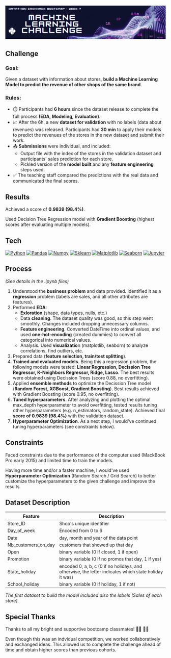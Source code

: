 ![Header](https://raw.githubusercontent.com/mgluengo/ml-model-challenge/master/images/header.png "Header")

## Challenge

### Goal:
Given a dataset with information about stores, **build a Machine Learning Model to predict the revenue of other shops of the same brand**.

### Rules:
+ :stopwatch: Participants had **6 hours** since the dataset release to complete the full process **(EDA, Modeling, Evaluation)**.
+ :chart_with_upwards_trend: After the 6h, a new **dataset for validation** with no labels (data about revenues) was released. Participants had **30 min** to apply their models to predict the revenues of the stores in the new dataset and submit their work.
+ :outbox_tray: **Submissions** were individual, and included: 
  + Output file with the index of the stores in the validation dataset and participants' sales prediction for each store.
  + Pickled version of the **model built** and any **feature engineering** steps used. 
+ :white_check_mark: The teaching staff compared the predictions with the real data and communicated the final scores. 


## Results

Achieved a score of **0.9839 (98.4%)**. 

Used Decision Tree Regression model with **Gradient Boosting** (highest scores after evaluating multiple models).


## Tech

[![Python](https://img.shields.io/badge/Python-9146FF?style=for-the-badge&logo=python&logoColor=white&labelColor=101010)]()
[![Pandas](https://img.shields.io/badge/Pandas-5865F2?style=for-the-badge&logo=pandas&logoColor=white&labelColor=101010)]()
[![Numpy](https://img.shields.io/badge/Numpy-5865F2?style=for-the-badge&logo=numpy&logoColor=white&labelColor=101010)]()
[![Sklearn](https://img.shields.io/badge/sklearn-5865F2?style=for-the-badge&logo=scikit-learn&logoColor=white&labelColor=101010)]()
[![Matplotlib](https://img.shields.io/badge/Matplotlib-5865F2?style=for-the-badge&logo=matplotlib&logoColor=white&labelColor=101010)]()
[![Seaborn](https://img.shields.io/badge/Seaborn-5865F2?style=for-the-badge&logo=seaborn&logoColor=white&labelColor=101010)]()
[![Jupyter](https://img.shields.io/badge/Jupyter-5865F2?style=for-the-badge&logo=Jupyter&logoColor=white&labelColor=101010)]()


## Process

*(See details in the .ipynb files)*

1. Understood the **business problem** and data provided. Identified it as a **regression** problem (labels are sales, and all other attributes are features).
2. Performed **EDA**:
    - **Exloration** (shape, data types, nulls, etc.)
    - Data **cleaning**. The dataset quality was good, so this step went smoothly. Changes included dropping unnecessary columns.
    - **Feature engineering**. Converted DateTime into ordinal values, and used **one-hot-encoding** (created dummies) to convert all categorical into numerical values.
    - Analysis. Used **visualizatio**n (matplotlib, seaborn) to analyze correlations, find outliers, etc.
3. Prepared data (**feature selection, train/test splitting**).
4. **Trained and evaluated models**. Being this a regression problem, the following models were tested: **Linear Regression, Decission Tree Regressor, K-Neighbors Regressor, Ridge, Lasso**. The best results were obtained using Decission Trees (score 0.88, no overfitting).
5. Applied **ensemble methods** to optimize the Decission Tree model (**Random Forest, XGBoost, Gradient Boosting**). Best results achieved with Gradient Boosting (score 0.95, no overfitting).
6. **Tuned hyperparameters**. After analyzing and plotting the optimal max_depth hyperparameter to avoid overfitting, tested results tuning other hyperparameters (e.g. n_estimators, random_state). Achieved final **score of 0.9839 (98.4%)** with the validation dataset.
7. **Hyperparameter Optimization**. As a next step, I would've continued tuning hyperparameters (see constraints below).

## Constraints

Faced constraints due to the performance of the computer used (MackBook Pro early 2015) and limited time to train the models. 

Having more time and/or a faster machine, I would've used **Hyperparameter Optimization** (Random Search / Grid Search) to better customize the hyperparameters to the given challenge and improve the results.

## Dataset Description

| Feature               | Description |
| ------                | -----------|
| Store_ID              | Shop's unique identifier|
| Day_of_week           | Encoded from 0 to 6 |
| Date                  | day, month and year of the data point |
| Nb_customers_on_day   | customers that showed up that day |
| Open                  | binary variable (0 if closed, 1 if open)
| Promotion             | binary variable (0 if no promos that day, 1 if yes) |
| State_holiday         | encoded 0, a, b, c (0 if no holidays, and otherwise, the letter indicates which state holiday it was) |
| School_holiday        | binary variable (0 if holiday, 1 if not)

*The first dataset to build the model included also the labels (Sales of each store).* 

## Special Thanks

Thanks to all my bright and supportive bootcamp classmates! :technologist: :woman_technologist: 

Even though this was an indvidual competition, we worked collaboratively and exchanged ideas. This allowed us to complete the challenge ahead of time and obtain higher scores than previous cohorts. 
